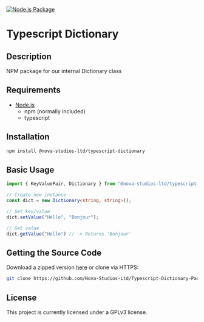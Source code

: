 [![Node.js Package](https://github.com/Nova-Studios-Ltd/Typescript-Dictionary-Package/actions/workflows/npm-publish.yml/badge.svg)](https://github.com/Nova-Studios-Ltd/Typescript-Dictionary-Package/actions/workflows/npm-publish.yml)
# Typescript Dictionary

## Description

NPM package for our internal Dictionary class

## Requirements

- [Node.js](https://nodejs.org/en/download/)
  - npm (normally included)
  - typescript


## Installation
```sh
npm install @nova-studios-ltd/typescript-dictionary
```

## Basic Usage
```typescript
import { KeyValuePair, Dictionary } from "@nova-studios-ltd/typescript-dictionary";

// Create new instance
const dict = new Dictionary<string, string>();

// Set key/value
dict.setValue("Hello", "Bonjour");

// Get value
dict.getValue("Hello") // -> Returns 'Bonjour'

```

## Getting the Source Code

Download a zipped version [here](https://github.com/Nova-Studios-Ltd/Typescript-Dictionary-Package/archive/refs/heads/master.zip)
or clone via HTTPS:

```sh
git clone https://github.com/Nova-Studios-Ltd/Typescript-Dictionary-Package.git
```

## License

This project is currently licensed under a GPLv3 license.
